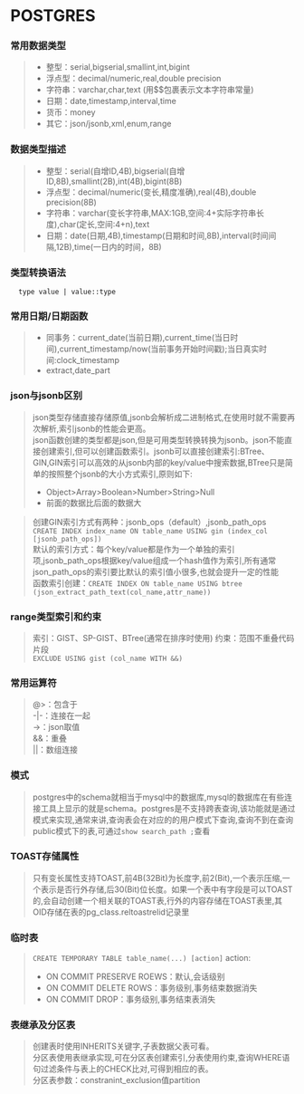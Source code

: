 # POSTGRES
### 常用数据类型
>* 整型：serial,bigserial,smallint,int,bigint
>* 浮点型：decimal/numeric,real,double precision
>* 字符串：varchar,char,text    (用$$包裹表示文本字符串常量)
>* 日期：date,timestamp,interval,time
>* 货币：money
>* 其它：json/jsonb,xml,enum,range
### 数据类型描述
>* 整型：serial(自增ID,4B),bigserial(自增ID,8B),smallint(2B),int(4B),bigint(8B)
>* 浮点型：decimal/numeric(变长,精度准确),real(4B),double precision(8B)
>* 字符串：varchar(变长字符串,MAX:1GB,空间:4+实际字符串长度),char(定长,空间:4+n),text
>* 日期：date(日期,4B),timestamp(日期和时间,8B),interval(时间间隔,12B),time(一日内的时间，8B)
### 类型转换语法
``` 
  type value | value::type
```
### 常用日期/日期函数
>* 同事务：current_date(当前日期),current_time(当日时间),current_timestamp/now(当前事务开始时间戳);当日真实时间:clock_timestamp
>* extract,date_part
### json与jsonb区别
>json类型存储直接存储原值,jsonb会解析成二进制格式,在使用时就不需要再次解析,索引jsonb的性能会更高。  
>json函数创建的类型都是json,但是可用类型转换转换为jsonb。json不能直接创建索引,但可以创建函数索引。jsonb可以直接创建索引:BTree、GIN,GIN索引可以高效的从jsonb内部的key/value中搜索数据,BTree只是简单的按照整个jsonb的大小方式索引,原则如下:
>* Object>Array>Boolean>Number>String>Null
>* 前面的数据比后面的数据大

>创建GIN索引方式有两种：jsonb_ops（default）,jsonb_path_ops  
```CREATE INDEX index_name ON table_name USING gin (index_col [jsonb_path_ops])```  
>默认的索引方式：每个key/value都是作为一个单独的索引项,jsonb_path_ops根据key/value组成一个hash值作为索引,所有通常json_path_ops的索引要比默认的索引值小很多,也就会提升一定的性能  
>函数索引创建：```CREATE INDEX ON table_name USING btree (json_extract_path_text(col_name,attr_name))```
### range类型索引和约束
>索引：GIST、SP-GIST、BTree(通常在排序时使用)
>约束：范围不重叠代码片段  
```EXCLUDE USING gist (col_name WITH &&)```
### 常用运算符
>@>：包含于  
>-|-：连接在一起  
>->：json取值  
>&&：重叠  
>||：数组连接
### 模式
>postgres中的schema就相当于mysql中的数据库,mysql的数据库在有些连接工具上显示的就是schema。postgres是不支持跨表查询,该功能就是通过模式来实现,通常来讲,查询表会在对应的的用户模式下查询,查询不到在查询public模式下的表,可通过```show search_path ;```查看
### TOAST存储属性
>只有变长属性支持TOAST,前4B(32Bit)为长度字,前2(Bit),一个表示压缩,一个表示是否行外存储,后30(Bit)位长度。如果一个表中有字段是可以TOAST的,会自动创建一个相关联的TOAST表,行外的内容存储在TOAST表里,其OID存储在表的pg_class.reltoastrelid记录里
### 临时表
>```CREATE TEMPORARY TABLE table_name(...) [action]``` action:    
>* ON COMMIT PRESERVE ROEWS：默认,会话级别
>* ON COMMIT DELETE ROWS：事务级别,事务结束数据消失
>* ON COMMIT DROP：事务级别,事务结束表消失
### 表继承及分区表
>创建表时使用INHERITS关键字,子表数据父表可看。  
>分区表使用表继承实现,可在分区表创建索引,分表使用约束,查询WHERE语句过滤条件与表上的CHECK比对,可得到相应的表。  
>分区表参数：constranint_exclusion值partition  
